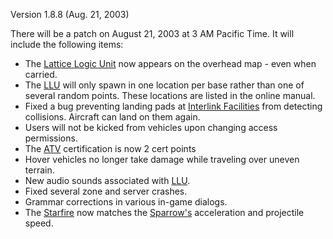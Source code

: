 Version 1.8.8 (Aug. 21, 2003)

There will be a patch on August 21, 2003 at 3 AM Pacific Time. It will include
the following items:

- The [Lattice Logic Unit](../terminology/Lattice_Logic_Unit.md) now appears on the overhead
  map - even when carried.
- The [LLU](../terminology/Lattice_Logic_Unit.md) will only spawn in one
  location per base rather than one of several random points. These locations
  are listed in the online manual.
- Fixed a bug preventing landing pads at
  [Interlink Facilities](../locations/Interlink.md) from detecting collisions.
  Aircraft can land on them again.
- Users will not be kicked from vehicles upon changing access permissions.
- The [ATV](../certifications/ATV_(Certification).md) certification is now 2 cert points
- Hover vehicles no longer take damage while traveling over uneven terrain.
- New audio sounds associated with [LLU](../terminology/Lattice_Logic_Unit.md).
- Fixed several zone and server crashes.
- Grammar corrections in various in-game dialogs.
- The [Starfire](../items/Starfire.md) now matches the [Sparrow's](../items/Sparrow.md)
  acceleration and projectile speed.


